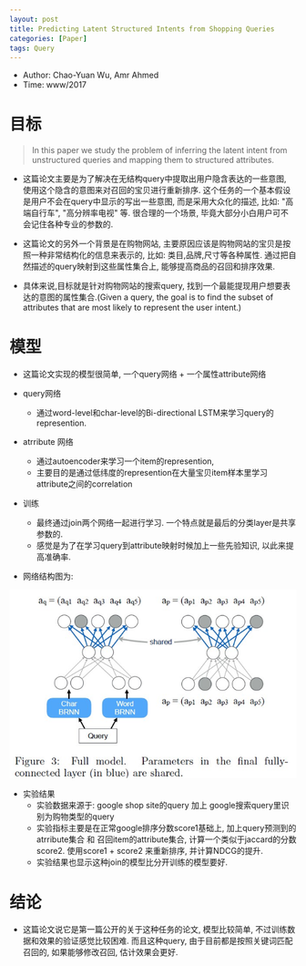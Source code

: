 ```yaml
---
layout: post
title: Predicting Latent Structured Intents from Shopping Queries
categories: [Paper]
tags: Query
---
```




* Author: Chao-Yuan Wu, Amr Ahmed
* Time: www/2017

# 目标

> In this paper we study the problem of inferring the latent intent from unstructured queries and mapping them to structured attributes.

* 这篇论文主要是为了解决在无结构query中提取出用户隐含表达的一些意图, 使用这个隐含的意图来对召回的宝贝进行重新排序. 这个任务的一个基本假设是用户不会在query中显示的写出一些意图, 而是采用大众化的描述, 比如: "高端自行车", "高分辨率电视" 等.  很合理的一个场景, 毕竟大部分小白用户可不会记住各种专业的参数的.

* 这篇论文的另外一个背景是在购物网站, 主要原因应该是购物网站的宝贝是按照一种非常结构化的信息来表示的, 比如: 类目,品牌,尺寸等各种属性. 通过把自然描述的query映射到这些属性集合上, 能够提高商品的召回和排序效果.

* 具体来说,目标就是针对购物网站的搜索query, 找到一个最能提现用户想要表达的意图的属性集合.(Given a query, the goal is to find the subset of attributes that are most likely to represent the user intent.)

# 模型

* 这篇论文实现的模型很简单, 一个query网络 + 一个属性attribute网络

* query网络
    - 通过word-level和char-level的Bi-directional LSTM来学习query的represention.
    
* atrribute 网络
    - 通过autoencoder来学习一个item的represention, 
    - 主要目的是通过低纬度的represention在大量宝贝item样本里学习attribute之间的correlation
    
* 训练
    - 最终通过join两个网络一起进行学习. 一个特点就是最后的分类layer是共享参数的.
    - 感觉是为了在学习query到attribute映射时候加上一些先验知识, 以此来提高准确率.

* 网络结构图为:
 <img src='../images/prediction_latent.JPG' />

* 实验结果
    - 实验数据来源于: google shop site的query 加上 google搜索query里识别为购物类型的query
    - 实验指标主要是在正常google排序分数score1基础上, 加上query预测到的atrribute集合 和 召回item的attribute集合, 计算一个类似于jaccard的分数 score2. 使用score1 + score2 来重新排序, 并计算NDCG的提升. 
    - 实验结果也显示这种join的模型比分开训练的模型要好.

# 结论
* 这篇论文说它是第一篇公开的关于这种任务的论文, 模型比较简单, 不过训练数据和效果的验证感觉比较困难. 而且这种query, 由于目前都是按照关键词匹配召回的, 如果能够修改召回, 估计效果会更好.
